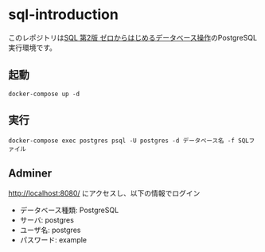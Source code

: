 # sql-introduction
このレポジトリは[SQL 第2版 ゼロからはじめるデータベース操作](https://www.amazon.co.jp/SQL-%E7%AC%AC2%E7%89%88-%E3%82%BC%E3%83%AD%E3%81%8B%E3%82%89%E3%81%AF%E3%81%98%E3%82%81%E3%82%8B%E3%83%87%E3%83%BC%E3%82%BF%E3%83%99%E3%83%BC%E3%82%B9%E6%93%8D%E4%BD%9C-%E3%83%9F%E3%83%83%E3%82%AF-ebook/dp/B01HD5VWWO)のPostgreSQL実行環境です。

## 起動
```
docker-compose up -d
```

## 実行
```
docker-compose exec postgres psql -U postgres -d データベース名 -f SQLファイル
```

## Adminer
[http://localhost:8080/](http://localhost:8080/) にアクセスし、以下の情報でログイン
- データベース種類: PostgreSQL
- サーバ: postgres
- ユーザ名: postgres
- パスワード: example

